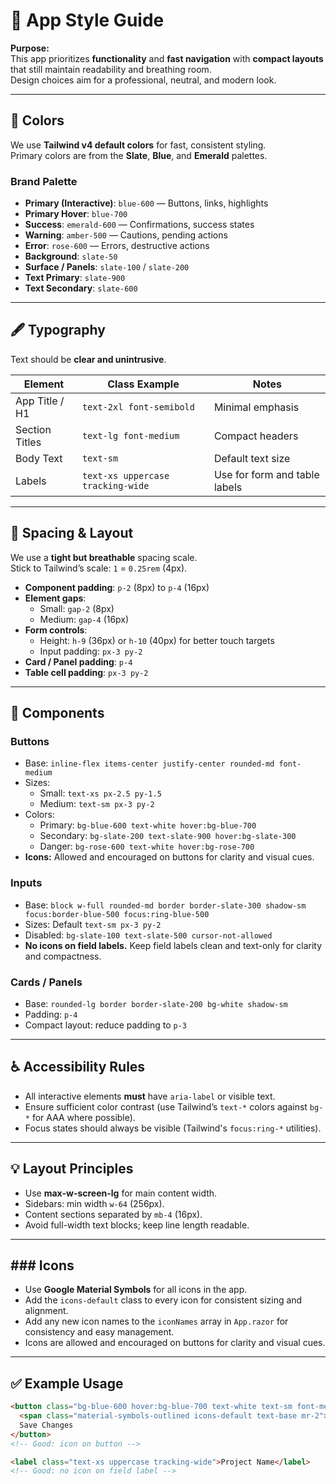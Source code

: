 # 📐 App Style Guide

**Purpose:**  
This app prioritizes **functionality** and **fast navigation** with **compact layouts** that still maintain readability and breathing room.  
Design choices aim for a professional, neutral, and modern look.

---

## 🎨 Colors

We use **Tailwind v4 default colors** for fast, consistent styling.  
Primary colors are from the **Slate**, **Blue**, and **Emerald** palettes.

### Brand Palette
- **Primary (Interactive)**: `blue-600` — Buttons, links, highlights
- **Primary Hover**: `blue-700`
- **Success**: `emerald-600` — Confirmations, success states
- **Warning**: `amber-500` — Cautions, pending actions
- **Error**: `rose-600` — Errors, destructive actions
- **Background**: `slate-50`
- **Surface / Panels**: `slate-100` / `slate-200`
- **Text Primary**: `slate-900`
- **Text Secondary**: `slate-600`

---

## 🖋 Typography

Text should be **clear and unintrusive**.

| Element          | Class Example                      | Notes |
|------------------|------------------------------------|-------|
| App Title / H1   | `text-2xl font-semibold`           | Minimal emphasis |
| Section Titles   | `text-lg font-medium`              | Compact headers |
| Body Text        | `text-sm`                          | Default text size |
| Labels           | `text-xs uppercase tracking-wide`  | Use for form and table labels |

---

## 📏 Spacing & Layout

We use a **tight but breathable** spacing scale.  
Stick to Tailwind’s scale: `1` = `0.25rem` (4px).

- **Component padding**: `p-2` (8px) to `p-4` (16px)
- **Element gaps**:
    - Small: `gap-2` (8px)
    - Medium: `gap-4` (16px)
- **Form controls**:
    - Height: `h-9` (36px) or `h-10` (40px) for better touch targets
    - Input padding: `px-3 py-2`
- **Card / Panel padding**: `p-4`
- **Table cell padding**: `px-3 py-2`

---

## 🧩 Components

### Buttons
- Base: `inline-flex items-center justify-center rounded-md font-medium`
- Sizes:
    - Small: `text-xs px-2.5 py-1.5`
    - Medium: `text-sm px-3 py-2`
- Colors:
    - Primary: `bg-blue-600 text-white hover:bg-blue-700`
    - Secondary: `bg-slate-200 text-slate-900 hover:bg-slate-300`
    - Danger: `bg-rose-600 text-white hover:bg-rose-700`
- **Icons:** Allowed and encouraged on buttons for clarity and visual cues.

### Inputs
- Base: `block w-full rounded-md border border-slate-300 shadow-sm focus:border-blue-500 focus:ring-blue-500`
- Sizes: Default `text-sm px-3 py-2`
- Disabled: `bg-slate-100 text-slate-500 cursor-not-allowed`
- **No icons on field labels.** Keep field labels clean and text-only for clarity and compactness.

### Cards / Panels
- Base: `rounded-lg border border-slate-200 bg-white shadow-sm`
- Padding: `p-4`
- Compact layout: reduce padding to `p-3`

---

## ♿ Accessibility Rules
- All interactive elements **must** have `aria-label` or visible text.
- Ensure sufficient color contrast (use Tailwind’s `text-*` colors against `bg-*` for AAA where possible).
- Focus states should always be visible (Tailwind's `focus:ring-*` utilities).

---

## 💡 Layout Principles
- Use **max-w-screen-lg** for main content width.
- Sidebars: min width `w-64` (256px).
- Content sections separated by `mb-4` (16px).
- Avoid full-width text blocks; keep line length readable.

---

## ### Icons
- Use **Google Material Symbols** for all icons in the app.
- Add the `icons-default` class to every icon for consistent sizing and alignment.
- Add any new icon names to the `iconNames` array in `App.razor` for consistency and easy management.
- Icons are allowed and encouraged on buttons for clarity and visual cues.

---

## ✅ Example Usage

```html
<button class="bg-blue-600 hover:bg-blue-700 text-white text-sm font-medium px-3 py-2 rounded-md">
  <span class="material-symbols-outlined icons-default text-base mr-2">save</span>
  Save Changes
</button>
<!-- Good: icon on button -->

<label class="text-xs uppercase tracking-wide">Project Name</label>
<!-- Good: no icon on field label -->
```
